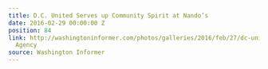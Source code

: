 ```yaml
---
title: D.C. United Serves up Community Spirit at Nando’s
date: 2016-02-29 00:00:00 Z
position: 84
link: http://washingtoninformer.com/photos/galleries/2016/feb/27/dc-united-serves-community-spirit-nandos-photos-na/#Feb29
  Agency
source: Washington Informer
---
```


